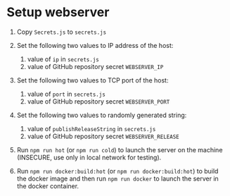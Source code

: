 # Setup webserver

1. Copy `Secrets.js` to `secrets.js`
1. Set the following two values to IP address of the host:

    1. value of `ip` in `secrets.js`
    1. value of GitHub repository secret `WEBSERVER_IP`

1. Set the following two values to TCP port of the host:

    1. value of `port` in `secrets.js`
    1. value of GitHub repository secret `WEBSERVER_PORT`

1. Set the following two values to randomly generated string:

    1. value of `publishReleaseString` in `secrets.js`
    1. value of GitHub repository secret `WEBSERVER_RELEASE`

1. Run `npm run hot` (or `npm run cold`) to launch the server on the machine (INSECURE, use only in local network for testing).
1. Run `npm run docker:build:hot` (or `npm run docker:build:hot`) to build the docker image and then run `npm run docker` to launch the server in the docker container.
